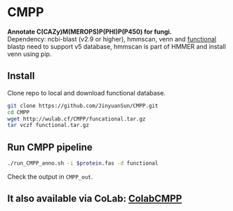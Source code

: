 # CMPP
**Annotate C(CAZy)M(MEROPS)P(PHI)P(P450) for fungi.**  
Dependency: ncbi-blast (v2.9 or higher), hmmscan, venn and [functional](http://wulab.cf/CMPP/funcational.tar.gz)  
blastp need to support v5 database, hmmscan is part of HMMER and install venn using pip.  
## Install
Clone repo to local and download functional database.  
```bash
git clone https://github.com/JinyuanSun/CMPP.git
cd CMPP
wget http://wulab.cf/CMPP/funcational.tar.gz
tar vczf functional.tar.gz
```
## Run CMPP pipeline
```bash
./run_CMPP_anno.sh -i $protein.fas -d functional
```
Check the output in `CMPP_out`.

## It also available via CoLab: [ColabCMPP](https://colab.research.google.com/github/JinyuanSun/CMPP/blob/main/ColabCMPP.ipynb)
